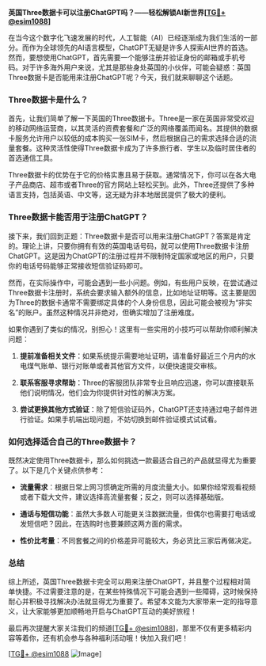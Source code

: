**英国Three数据卡可以注册ChatGPT吗？——轻松解锁AI新世界[[TG💪+ @esim1088](https://t.me/s/esim1088)]**

在当今这个数字化飞速发展的时代，人工智能（AI）已经逐渐成为我们生活的一部分。而作为全球领先的AI语言模型，ChatGPT无疑是许多人探索AI世界的首选。然而，要想使用ChatGPT，首先需要一个能够注册并验证身份的邮箱或手机号码。对于许多海外用户来说，尤其是那些身处英国的小伙伴，可能会疑惑：英国Three数据卡是否能用来注册ChatGPT呢？今天，我们就来聊聊这个话题。

### Three数据卡是什么？

首先，让我们简单了解一下英国的Three数据卡。Three是一家在英国非常受欢迎的移动网络运营商，以其灵活的资费套餐和广泛的网络覆盖而闻名。其提供的数据卡服务允许用户以较低的成本购买一张SIM卡，然后根据自己的需求选择合适的流量套餐。这种灵活性使得Three数据卡成为了许多旅行者、学生以及临时居住者的首选通信工具。

Three数据卡的优势在于它的价格实惠且易于获取。通常情况下，你可以在各大电子产品商店、超市或者Three的官方网站上轻松买到。此外，Three还提供了多种语言支持，包括英语、中文等，这无疑为非本地居民提供了极大的便利。

### Three数据卡能否用于注册ChatGPT？

接下来，我们回到正题：Three数据卡是否可以用来注册ChatGPT？答案是肯定的。理论上讲，只要你拥有有效的英国电话号码，就可以使用Three数据卡注册ChatGPT。这是因为ChatGPT的注册过程并不限制特定国家或地区的用户，只要你的电话号码能够正常接收短信验证码即可。

然而，在实际操作中，可能会遇到一些小问题。例如，有些用户反映，在尝试通过Three数据卡注册时，系统会要求输入额外的信息，比如地址证明等。这主要是因为Three的数据卡通常不需要绑定具体的个人身份信息，因此可能会被视为“非实名”的账户。虽然这种情况并非绝对，但确实增加了注册难度。

如果你遇到了类似的情况，别担心！这里有一些实用的小技巧可以帮助你顺利解决问题：

1. **提前准备相关文件**：如果系统提示需要地址证明，请准备好最近三个月内的水电煤气账单、银行对账单或者其他官方文件，以便快速提交审核。
   
2. **联系客服寻求帮助**：Three的客服团队非常专业且响应迅速，你可以直接联系他们说明情况，他们会为你提供针对性的解决方案。
   
3. **尝试更换其他方式验证**：除了短信验证码外，ChatGPT还支持通过电子邮件进行验证。如果手机端出现问题，不妨切换到邮件验证模式试试看。

### 如何选择适合自己的Three数据卡？

既然决定使用Three数据卡，那么如何挑选一款最适合自己的产品就显得尤为重要了。以下是几个关键点供参考：

- **流量需求**：根据日常上网习惯确定所需的月度流量大小。如果你经常观看视频或者下载大文件，建议选择高流量套餐；反之，则可以选择基础版。
  
- **通话与短信功能**：虽然大多数人可能更关注数据流量，但偶尔也需要打电话或发短信吧？因此，在选购时也要兼顾这两方面的需求。
  
- **性价比考量**：不同套餐之间的价格差异可能较大，务必货比三家后再做决定。

### 总结

综上所述，英国Three数据卡完全可以用来注册ChatGPT，并且整个过程相对简单快捷。不过需要注意的是，在某些特殊情况下可能会遇到一些障碍，这时候保持耐心并积极寻找解决办法就显得尤为重要了。希望本文能为大家带来一定的指导意义，让大家能够更加顺畅地开启与ChatGPT互动的美好旅程！

最后再次提醒大家关注我们的频道[[TG💪+ @esim1088](https://t.me/s/esim1088)]，那里不仅有更多精彩内容等着你，还有机会参与各种福利活动哦！快加入我们吧！

[[TG💪+ @esim1088](https://t.me/s/esim1088) ![Image](https://i.postimg.cc/4NQfJmqS/Snipaste-2025-05-13-00-14-12.png)]